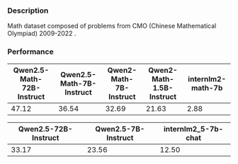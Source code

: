 ### Description

Math dataset composed of problems from CMO (Chinese Mathematical Olympiad) 2009-2022 . 

### Performance

| Qwen2.5-Math-72B-Instruct | Qwen2.5-Math-7B-Instruct | Qwen2-Math-7B-Instruct | Qwen2-Math-1.5B-Instruct | internlm2-math-7b |
| ----------- | ----------- | ----------- | ----------- | ----------- |
| 47.12 | 36.54 | 32.69 | 21.63 | 2.88 |

| Qwen2.5-72B-Instruct | Qwen2.5-7B-Instruct | internlm2_5-7b-chat |
| ----------- | ----------- | ----------- |
| 33.17 | 23.56 | 12.50 |
